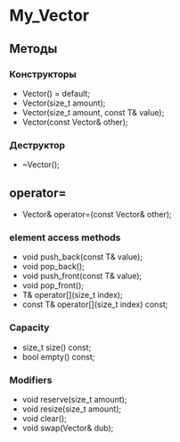 # My_Vector
## Методы
### Конструкторы
- Vector() = default;
- Vector(size_t amount);
- Vector(size_t amount, const T& value);
- Vector(const Vector& other);
### Деструктор
- ~Vector();
## operator=
- Vector<T>& operator=(const Vector& other);
### element access methods
- void push_back(const T& value);
- void pop_back();
- void push_front(const T& value);
- void pop_front();
- T& operator[](size_t index);
- const T& operator[](size_t index) const;
### Capacity
- size_t size() const;
- bool empty() const;
### Modifiers
- void reserve(size_t amount);
- void resize(size_t amount);
- void clear();
- void swap(Vector& dub);
